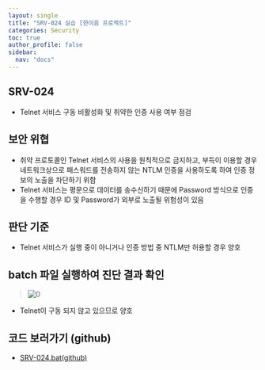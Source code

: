 ```yaml
---
layout: single
title: "SRV-024 실습 [한이음 프로젝트]"
categories: Security
toc: true
author_profile: false
sidebar:
  nav: "docs"
---
```


## SRV-024
- Telnet 서비스 구동 비활성화 및 취약한 인증 사용 여부 점검

## 보안 위협
- 취약 프로토콜인 Telnet 서비스의 사용을 원칙적으로 금지하고, 부득이 이용할 경우 네트워크상으로 패스워드를 전송하지 않는 NTLM 인증을 사용하도록 하여 인증 정보의 노출을 차단하기 위함
- Telnet 서비스는 평문으로 데이터를 송수신하기 때문에 Password 방식으로 인증을 수행할 경우 ID 및 Password가 외부로 노출될 위험성이 있음

## 판단 기준
- Telnet 서비스가 실행 중이 아니거나 인증 방법 중 NTLM만 허용할 경우 양호

## batch 파일 실행하여 진단 결과 확인
> ![0](https://github.com/hanmin0512/batch_SRV-024/assets/37041208/592c48c9-e5e4-4e20-b61b-c5f8c663524b)

- Telnet이 구동 되지 않고 있으므로 양호

## 코드 보러가기 (github)
- <a href= "https://github.com/hanmin0512/batch_SRV-024/blob/main/SRV-024.bat"> SRV-024.bat(github)</a>